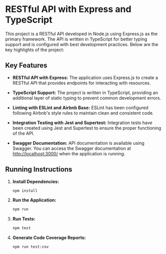 # RESTful API with Express and TypeScript

This project is a RESTful API developed in Node.js using Express.js as the primary framework. The API is written in TypeScript for better typing support and is configured with best development practices. Below are the key highlights of the project:

## Key Features

- **RESTful API with Express:** The application uses Express.js to create a RESTful API that provides endpoints for interacting with resources.

- **TypeScript Support:** The project is written in TypeScript, providing an additional layer of static typing to prevent common development errors.

- **Linting with ESLint and Airbnb Base:** ESLint has been configured following Airbnb's style rules to maintain clean and consistent code.

- **Integration Testing with Jest and Supertest:** Integration tests have been created using Jest and Supertest to ensure the proper functioning of the API.

- **Swagger Documentation:** API documentation is available using Swagger. You can access the Swagger documentation at [http://localhost:3000/](http://localhost:3000) when the application is running.


## Running Instructions

1. **Install Dependencies:**
   ```bash
   npm install
   ```

2. **Run the Application:**
   ```bash
   npm run
   ```

3. **Run Tests:**
   ```bash
   npm test
   ```
  
4. **Generate Code Coverage Reports:**
   ```bash
   npm run test:cov
   ```

